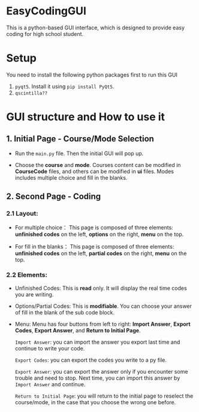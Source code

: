 # EasyCodingGUI
This is a python-based GUI interface, which is designed to provide easy coding for high school student.

# Setup
You need to install the following python packages first to run this GUI
1. `pyqt5`. Install it using `pip install PyQt5`.
2. `qscintilla??`
  

# GUI structure and How to use it
## 1. Initial Page - Course/Mode Selection
- Run the `main.py` file. Then the initial GUI will pop up.

- Choose the **course** and **mode**. Courses content can be modified in **CourseCode** files, and others can be modified in **ui** files. Modes includes multiple choice and fill in the blanks.


## 2. Second Page - Coding 
  ### 2.1 Layout:
  - For multiple choice：
  This page is composed of three elements: **unfinished codes** on the left, **options** on the right, **menu** on the top.

  - For fill in the blanks：
  This page is composed of three elements: **unfinished codes** on the left, **partial codes** on the right, **menu** on the top.
  
  ### 2.2 Elements:
  - Unfinished Codes:
  This is **read** only. It will display the real time codes you are writing.
 
  - Options/Partial Codes: 
  This is **modifiable**. You can choose your answer of fill in the blank of the sub code block.
  
  - Menu:
  Menu has four buttons from left to right: **Import Answer**, **Export Codes**, **Export Answer**, and **Return to Initial Page**.
  
     `Import Answer`: you can import the answer you export last time and continue to write your code.
  
     `Export Codes`: you can export the codes you write to a py file.
  
     `Export Answer`: you can export the answer only if you encounter some trouble and need to stop. Next time, you can import this answer by `Import Answer` and continue.
  
      `Return to Initial Page`: you will return to the initial page to reselect the course/mode, in the case that you choose the wrong one before.
